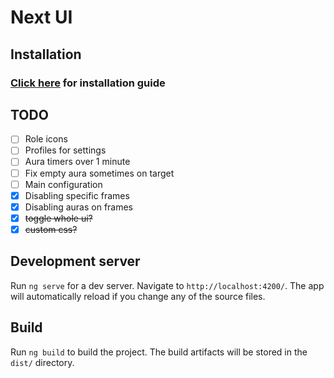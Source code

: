 # Next UI

## Installation

### [Click here](INSTALL.md) for installation guide

## TODO

- [ ] Role icons
- [ ] Profiles for settings
- [ ] Aura timers over 1 minute
- [ ] Fix empty aura sometimes on target
- [ ] Main configuration
- [x] Disabling specific frames
- [x] Disabling auras on frames
- [x] ~~toggle whole ui?~~
- [x] ~~custom css?~~

## Development server

Run `ng serve` for a dev server. Navigate to `http://localhost:4200/`. The app will automatically reload if you change
any of the source files.

## Build

Run `ng build` to build the project. The build artifacts will be stored in the `dist/` directory.
